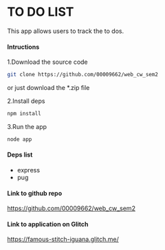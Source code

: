 # TO DO LIST

This app allows users to track the to dos.

#### Intructions 
1.Download the source code

```bash
git clone https://github.com/00009662/web_cw_sem2
```
or just download the *.zip file

2.Install deps
```bash
npm install
```

3.Run the app
```bash
node app
```

#### Deps list
- express
- pug

#### Link to github repo
https://github.com/00009662/web_cw_sem2

#### Link to application on Glitch


https://famous-stitch-iguana.glitch.me/

